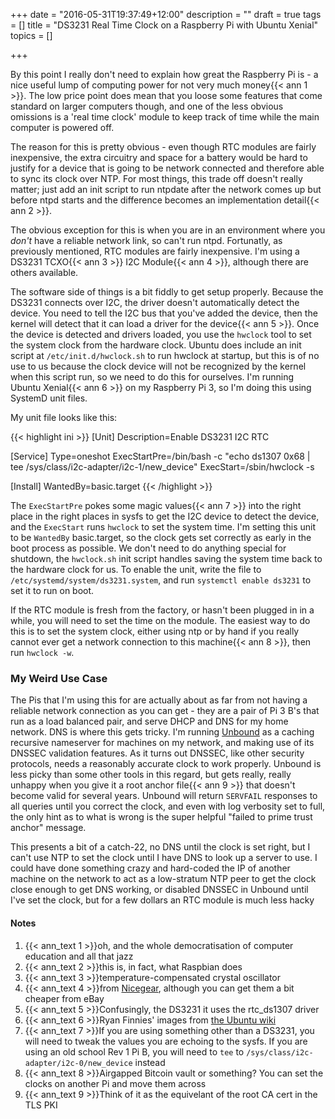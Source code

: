 +++
date = "2016-05-31T19:37:49+12:00"
description = ""
draft = true
tags = []
title = "DS3231 Real Time Clock on a Raspberry Pi with Ubuntu Xenial"
topics = []

+++

By this point I really don't need to explain how great the Raspberry Pi is - a nice useful lump of computing power for not very much money{{< ann 1 >}}. The low price point does mean that you loose some features that come standard on larger computers though, and one of the less obvious omissions is a 'real time clock' module to keep track of time while the main computer is powered off.

<!--more-->

The reason for this is pretty obvious - even though RTC modules are fairly inexpensive, the extra circuitry and space for a battery would be hard to justify for a device that is going to be network connected and therefore able to sync its clock over NTP. For most things, this trade off doesn't really matter; just add an init script to run ntpdate after the network comes up but before ntpd starts and the difference becomes an implementation detail{{< ann 2 >}}.

The obvious exception for this is when you are in an environment where you *don't* have a reliable network link, so can't run ntpd. Fortunatly, as previously mentioned, RTC modules are fairly inexpensive. I'm using a DS3231 TCXO{{< ann 3 >}} I2C Module{{< ann 4 >}}, although there are others available.

The software side of things is a bit fiddly to get setup properly. Because the DS3231 connects over I2C, the driver doesn't automatically detect the device. You need to tell the I2C bus that you've added the device, then the kernel will detect that it can load a driver for the device{{< ann 5 >}}. Once the device is detected and drivers loaded, you use the `hwclock` tool to set the system clock from the hardware clock. Ubuntu does include an init script at `/etc/init.d/hwclock.sh` to run hwclock at startup, but this is of no use to us because the clock device will not be recognized by the kernel when this script run, so we need to do this for ourselves. I'm running Ubuntu Xenial{{< ann 6 >}} on my Raspberry Pi 3, so I'm doing this using SystemD unit files.

My unit file looks like this:

{{< highlight ini >}}
[Unit]
Description=Enable DS3231 I2C RTC

[Service]
Type=oneshot
ExecStartPre=/bin/bash -c "echo ds1307 0x68 | tee /sys/class/i2c-adapter/i2c-1/new_device"
ExecStart=/sbin/hwclock -s

[Install]
WantedBy=basic.target
{{< /highlight >}}

The `ExecStartPre` pokes some magic values{{< ann 7 >}} into the right place in the right places in sysfs to get the I2C device to detect the device, and the `ExecStart` runs `hwclock` to set the system time. I'm setting this unit to be `WantedBy` basic.target, so the clock gets set correctly as early in the boot process as possible. We don't need to do anything special for shutdown, the `hwclock.sh` init script handles saving the system time back to the hardware clock for us. To enable the unit, write the file to `/etc/systemd/system/ds3231.system`, and run `systemctl enable ds3231` to set it to run on boot.

If the RTC module is fresh from the factory, or hasn't been plugged in in a while, you will need to set the time on the module. The easiest way to do this is to set the system clock, either using ntp or by hand if you really cannot ever get a network connection to this machine{{< ann 8 >}}, then run `hwclock -w`.

### My Weird Use Case

The Pis that I'm using this for are actually about as far from not having a reliable network connection as you can get - they are a pair of Pi 3 B's that run as a load balanced pair, and serve DHCP and DNS for my home network. DNS is where this gets tricky. I'm running [Unbound](https://www.unbound.net/) as a caching recursive nameserver for machines on my network, and making use of its DNSSEC validation features. As it turns out DNSSEC, like other security protocols, needs a reasonably accurate clock to work properly. Unbound is less picky than some other tools in this regard, but gets really, really unhappy when you give it a root anchor file{{< ann 9 >}} that doesn't become valid for several years. Unbound will return `SERVFAIL` responses to all queries until you correct the clock, and even with log verbosity set to full, the only hint as to what is wrong is the super helpful "failed to prime trust anchor" message.

This presents a bit of a catch-22, no DNS until the clock is set right, but I can't use NTP to set the clock until I have DNS to look up a server to use. I could have done something crazy and hard-coded the IP of another machine on the network to act as a low-stratum NTP peer to get the clock close enough to get DNS working, or disabled DNSSEC in Unbound until I've set the clock, but for a few dollars an RTC module is much less hacky

#### Notes
1. {{< ann_text 1 >}}oh, and the whole democratisation of computer education and all that jazz
2. {{< ann_text 2 >}}this is, in fact, what Raspbian does
2. {{< ann_text 3 >}}temperature-compensated crystal oscillator
3. {{< ann_text 4 >}}from [Nicegear](https://nicegear.co.nz/raspberry-pi/high-precision-real-time-clock-for-raspberry-pi/), although you can get them a bit cheaper from eBay
5. {{< ann_text 5 >}}Confusingly, the DS3231 it uses the rtc_ds1307 driver
6. {{< ann_text 6 >}}Ryan Finnies' images from [the Ubuntu wiki](https://wiki.ubuntu.com/ARM/RaspberryPi)
7. {{< ann_text 7 >}}If you are using something other than a DS3231, you will need to tweak the values you are echoing to the sysfs. If you are using an old school Rev 1 Pi B, you will need to `tee` to `/sys/class/i2c-adapter/i2c-0/new_device` instead
8. {{< ann_text 8 >}}Airgapped Bitcoin vault or something? You can set the clocks on another Pi and move them across
9. {{< ann_text 9 >}}Think of it as the equivelant of the root CA cert in the TLS PKI
